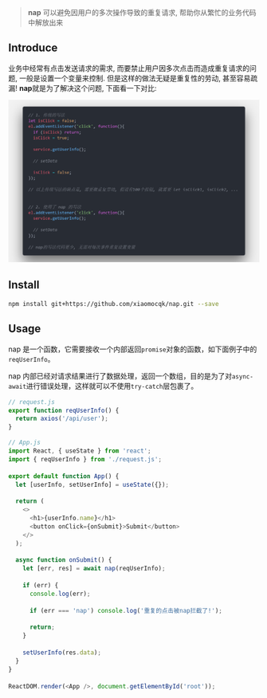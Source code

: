 > **nap** 可以避免因用户的多次操作导致的重复请求, 帮助你从繁忙的业务代码中解放出来

## Introduce

业务中经常有点击发送请求的需求, 而要禁止用户因多次点击而造成重复请求的问题, 一般是设置一个变量来控制. 但是这样的做法无疑是重复性的劳动, 甚至容易疏漏! **nap**就是为了解决这个问题, 下面看一下对比:

![Image text](https://raw.githubusercontent.com/xiaomocqk/images_folder/master/nap/code.png)

## Install

```sh
npm install git+https://github.com/xiaomocqk/nap.git --save
```

## Usage

nap 是一个函数，它需要接收一个内部返回`promise`对象的函数，如下面例子中的`reqUserInfo`。

nap 内部已经对请求结果进行了数据处理，返回一个数组，目的是为了对`async-await`进行错误处理，这样就可以不使用`try-catch`层包裹了。

```js
// request.js
export function reqUserInfo() {
  return axios('/api/user');
}
```

```js
// App.js
import React, { useState } from 'react';
import { reqUserInfo } from './request.js';

export default function App() {
  let [userInfo, setUserInfo] = useState({});

  return (
    <>
      <h1>{userInfo.name}</h1>
      <button onClick={onSubmit}>Submit</button>
    </>
  );

  async function onSubmit() {
    let [err, res] = await nap(reqUserInfo);

    if (err) {
      console.log(err);

      if (err === 'nap') console.log('重复的点击被nap拦截了!');

      return;
    }

    setUserInfo(res.data);
  }
}

ReactDOM.render(<App />, document.getElementById('root'));
```
